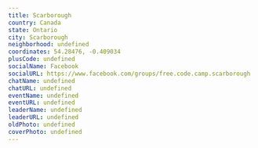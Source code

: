 ```yaml
---
title: Scarborough
country: Canada
state: Ontario
city: Scarborough
neighborhood: undefined
coordinates: 54.28476, -0.409034
plusCode: undefined
socialName: Facebook
socialURL: https://www.facebook.com/groups/free.code.camp.scarborough
chatName: undefined
chatURL: undefined
eventName: undefined
eventURL: undefined
leaderName: undefined
leaderURL: undefined
oldPhoto: undefined
coverPhoto: undefined
---
```

